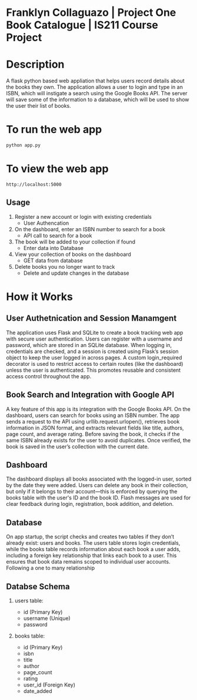 # Franklyn Collaguazo | Project One Book Catalogue | IS211 Course Project

# Description 

A flask python based web appliation that helps users record details about the books they own. 
The application allows a user to login and type in an ISBN, which will instigate a 
search using the Google Books API. The server will save some of the information to a 
database, which will be used to show the user their list of books. 

# To run the web app
```bash
python app.py
```

# To view the web app 

```
http://localhost:5000
```

## Usage

1. Register a new account or login with existing credentials
    - User Authencation 
2. On the dashboard, enter an ISBN number to search for a book
    - API call to search for a book
3. The book will be added to your collection if found
    - Enter data into Database
4. View your collection of books on the dashboard
    - GET data from database 
5. Delete books you no longer want to track
    - Delete and update changes in the database

# How it Works 
## User Authetnication and Session Manamgent 

The application uses Flask and SQLite to create a book tracking web app with secure user authentication. Users can register with a username and password, which are stored in an SQLite database. When logging in, credentials are checked, and a session is created using Flask’s session object to keep the user logged in across pages. A custom login_required decorator is used to restrict access to certain routes (like the dashboard) unless the user is authenticated. This promotes reusable and consistent access control throughout the app.

## Book Search and Integration with Google API 

A key feature of this app is its integration with the Google Books API. On the dashboard, users can search for books using an ISBN number. The app sends a request to the API using urllib.request.urlopen(), retrieves book information in JSON format, and extracts relevant fields like title, authors, page count, and average rating. Before saving the book, it checks if the same ISBN already exists for the user to avoid duplicates. Once verified, the book is saved in the user’s collection with the current date.


## Dashboard 

The dashboard displays all books associated with the logged-in user, sorted by the date they were added. Users can delete any book in their collection, but only if it belongs to their account—this is enforced by querying the books table with the user's ID and the book ID. Flash messages are used for clear feedback during login, registration, book addition, and deletion.


## Database 
  On app startup, the script checks and creates two tables if they don’t already exist: users and books. The users table stores login credentials, while the books table records information about each book a user adds, including a foreign key relationship that links each book to a user. This ensures that book data remains scoped to individual user accounts. Following a one to many relationship

## Databse Schema
1. users table:
   - id (Primary Key)
   - username (Unique)
   - password 

2. books table:
   - id (Primary Key)
   - isbn
   - title
   - author
   - page_count
   - rating
   - user_id (Foreign Key)
   - date_added
